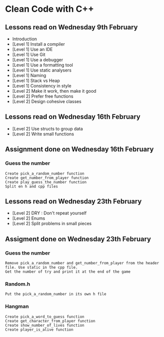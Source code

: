 # Clean Code with C++

## Lessons read on Wednesday 9th February

- Introduction
- [Level 1] Install a compiler
- [Level 1] Use an IDE
- [Level 1] Use Git
- [Level 1] Use a debugger
- [Level 1] Use a formatting tool
- [Level 1] Use static analysers
- [Level 1] Naming
- [Level 1] Stack vs Heap
- [Level 1] Consistency in style
- [Level 2] Make it work, then make it good		
- [Level 2] Prefer free functions
- [Level 2] Design cohesive classes

## Lessons read on Wednesday 16th February

- [Level 2] Use structs to group data
- [Level 2] Write small functions

## Assignment done on Wednesday 16th February

### Guess the number
    
    Create pick_a_random_number function
    Create get_number_from_player function
    Create play_guess_the_number function
    Split en h and cpp files

## Lessons read on Wednesday 23th February
- [Level 2] DRY : Don't repeat yourself
- [Level 2] Enums
- [Level 2] Split problems in small pieces

## Assigment done on Wednesday 23th February

### Guess the number

    Remove pick_a_random_number and get_number_from_player from the header file. Use static in the cpp file.
    Get the number of try and print it at the end of the game

### Random.h

    Put the pick_a_random_number in its own h file

### Hangman

    Create pick_a_word_to_guess function
    Create get_character_from_player function
    Create show_number_of_lives function
    Create player_is_alive function